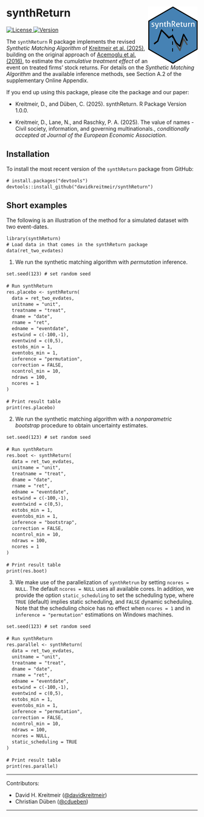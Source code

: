 # synthReturn <img src="inst/figures/synthReturn.png" align="right" alt="" width="130" />


<!-- badges: start -->
<a href="https://opensource.org/licenses/MIT"><img src="https://img.shields.io/badge/License-MIT-yellow.svg" alt="License"> </a>
<a href="https://cran.r-project.org/package=synthReturn"><img src="https://www.r-pkg.org/badges/version/synthReturn" alt="Version"> </a>
<!-- badges: end -->



The `synthReturn` R package implements the revised *Synthetic Matching Algorithm* of [Kreitmeir et al. (2025)](https://papers.ssrn.com/sol3/papers.cfm?abstract_id=3751162), building on the original approach of [Acemoglu et al. (2016)](https://www.sciencedirect.com/science/article/abs/pii/S0304405X16300605), to estimate the *cumulative treatment effect* of an event on treated firms’ stock returns. For details on the *Synthetic Matching Algorithm* and the available inference methods, see Section A.2 of the supplementary Online Appendix.

If you end up using this package, please cite the package and our paper:

* Kreitmeir, D., and Düben, C. (2025). synthReturn. R Package Version 1.0.0.

* Kreitmeir, D., Lane, N., and Raschky, P. A. (2025). The value of names - Civil society, information, and governing multinationals., *conditionally accepted at Journal of the European Economic Association*.

## Installation

To install the most recent version of the `synthReturn` package from GitHub:
```
# install.packages("devtools")
devtools::install_github("davidkreitmeir/synthReturn")
```

## Short examples

The following is an illustration of the method for a simulated dataset with two event-dates.

```
library(synthReturn)
# Load data in that comes in the synthReturn package
data(ret_two_evdates)
```

1. We run the synthetic matching algorithm with *permutation* inference.

```
set.seed(123) # set random seed

# Run synthReturn
res.placebo <- synthReturn(
  data = ret_two_evdates,
  unitname = "unit",
  treatname = "treat",
  dname = "date",
  rname = "ret",
  edname = "eventdate",
  estwind = c(-100,-1),
  eventwind = c(0,5),
  estobs_min = 1,
  eventobs_min = 1,
  inference = "permutation",
  correction = FALSE,
  ncontrol_min = 10,
  ndraws = 100,
  ncores = 1
)

# Print result table
print(res.placebo)
```

2. We run the synthetic matching algorithm with a *nonparametric bootstrap* procedure to obtain uncertainty estimates.

```
set.seed(123) # set random seed

# Run synthReturn
res.boot <- synthReturn(
  data = ret_two_evdates,
  unitname = "unit",
  treatname = "treat",
  dname = "date",
  rname = "ret",
  edname = "eventdate",
  estwind = c(-100,-1),
  eventwind = c(0,5),
  estobs_min = 1,
  eventobs_min = 1,
  inference = "bootstrap",
  correction = FALSE,
  ncontrol_min = 10,
  ndraws = 100,
  ncores = 1
)

# Print result table
print(res.boot)
```

3. We make use of the parallelization of `synthRetrun` by setting `ncores = NULL`. The default `ncores = NULL` uses all available cores. In addition, we provide the option `static_scheduling` to set the scheduling type, where `TRUE` (default) implies static scheduling, and `FALSE` dynamic scheduling. Note that the scheduling choice has no effect when `ncores = 1` and in `inference = "permutation"` estimations on Windows machines.

```
set.seed(123) # set random seed

# Run synthReturn
res.parallel <- synthReturn(
  data = ret_two_evdates,
  unitname = "unit",
  treatname = "treat",
  dname = "date",
  rname = "ret",
  edname = "eventdate",
  estwind = c(-100,-1),
  eventwind = c(0,5),
  estobs_min = 1,
  eventobs_min = 1,
  inference = "permutation",
  correction = FALSE,
  ncontrol_min = 10,
  ndraws = 100,
  ncores = NULL,
  static_scheduling = TRUE
)

# Print result table
print(res.parallel)
```

---
Contributors:
  - David H. Kreitmeir ([@davidkreitmeir](https://github.com/davidkreitmeir))
  - Christian Düben ([@cdueben](https://github.com/cdueben))
---
